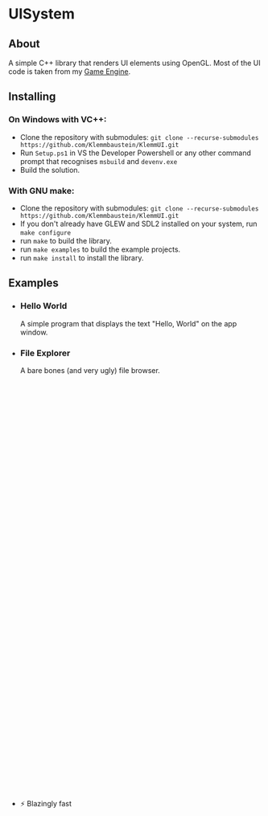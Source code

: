 ﻿# UISystem
## About
A simple C++ library that renders UI elements using OpenGL.
Most of the UI code is taken from my [Game Engine](https://github.com/Legofan0807/Klemmgine).

## Installing

### On Windows with VC++:

- Clone the repository with submodules: `git clone --recurse-submodules https://github.com/Klemmbaustein/KlemmUI.git`
- Run `Setup.ps1` in VS the Developer Powershell or any other command prompt that recognises `msbuild` and `devenv.exe`
- Build the solution.


### With GNU make:

- Clone the repository with submodules: `git clone --recurse-submodules https://github.com/Klemmbaustein/KlemmUI.git`
- If you don't already have GLEW and SDL2 installed on your system, run `make configure`
- run `make` to build the library.
- run `make examples` to build the example projects.
- run `make install` to install the library.

## Examples

- ### Hello World	
	A simple program that displays the text "Hello, World" on the app window.

- ### File Explorer
	A bare bones (and very ugly) file browser.

<br><br><br><br><br><br><br><br><br><br><br><br>
<br><br><br><br><br><br><br><br><br><br><br><br>
<br><br><br><br><br><br><br><br><br><br><br><br>
<br><br><br><br><br><br><br><br><br><br><br><br>

* ⚡ Blazingly fast